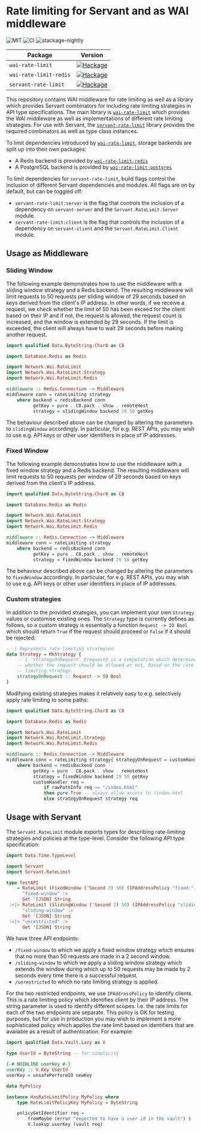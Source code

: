 # Rate limiting for Servant and as WAI middleware

![MIT](https://img.shields.io/github/license/mbg/wai-rate-limit)
![CI](https://github.com/mbg/wai-rate-limit/workflows/CI/badge.svg?branch=main)
![stackage-nightly](https://github.com/mbg/wai-rate-limit/workflows/stackage-nightly/badge.svg)

| Package | Version |
|---------|---------|
| `wai-rate-limit` | [![Hackage](https://img.shields.io/hackage/v/wai-rate-limit)](https://hackage.haskell.org/package/wai-rate-limit) |
| `wai-rate-limit-redis` | [![Hackage](https://img.shields.io/hackage/v/wai-rate-limit-redis)](https://hackage.haskell.org/package/wai-rate-limit-redis) |
| `servant-rate-limit` | [![Hackage](https://img.shields.io/hackage/v/servant-rate-limit)](https://hackage.haskell.org/package/servant-rate-limit) |

This repository contains WAI middleware for rate limiting as well as a library which provides Servant combinators for including rate limiting strategies in API type specifications. The main library is [`wai-rate-limit`](https://hackage.haskell.org/package/wai-rate-limit) which provides the WAI middleware as well as implementations of different rate limiting strategies. For use with Servant, the [`servant-rate-limit`](https://hackage.haskell.org/package/servant-rate-limit) library provides the required combinators as well as type class instances.

To limit dependencies introduced by [`wai-rate-limit`](https://hackage.haskell.org/package/wai-rate-limit), storage backends are split up into their own packages:

- A Redis backend is provided by [`wai-rate-limit-redis`](https://hackage.haskell.org/package/wai-rate-limit-redis)
- A PostgreSQL backend is provided by [`wai-rate-limit-postgres`](https://hackage.haskell.org/package/wai-rate-limit-postgres)

To limit dependencies for `servant-rate-limit`, build flags control the inclusion of different Servant dependencies and modules. All flags are on by default, but can be toggled off:

- `servant-rate-limit:server` is the flag that controls the inclusion of a dependency on `servant-server` and the `Servant.RateLimit.Server` module.
- `servant-rate-limit:client` is the flag that controls the inclusion of a dependency on `servant-client` and the `Servant.RateLimit.Client` module.

## Usage as Middleware

### Sliding Window

The following example demonstrates how to use the middleware with a sliding window strategy and a Redis backend. The resulting middleware will limit requests to 50 requests per sliding window of 29 seconds based on keys derived from the client's IP address. In other words, if we receive a request, we check whether the limit of 50 has been exceed for the client based on their IP and if not, the request is allowed, the request count is increased, and the window is extended by 29 seconds. If the limit is exceeded, the client will always have to wait 29 seconds before making another request.

```haskell
import qualified Data.ByteString.Char8 as C8

import Database.Redis as Redis

import Network.Wai.RateLimit
import Network.Wai.RateLimit.Strategy
import Network.Wai.RateLimit.Redis

middleware :: Redis.Connection -> Middleware
middleware conn = rateLimiting strategy
    where backend = redisBackend conn
          getKey = pure . C8.pack . show . remoteHost
          strategy = slidingWindow backend 29 50 getKey
```

The behaviour described above can be changed by altering the parameters to `slidingWindow` accordingly. In particular, for e.g. REST APIs, you may wish to use e.g. API keys or other user identifiers in place of IP addresses.

### Fixed Window

The following example demonstrates how to use the middleware with a fixed window strategy and a Redis backend. The resulting middleware will limit requests to 50 requests per window of 29 seconds based on keys derived from the client's IP address.

```haskell
import qualified Data.ByteString.Char8 as C8

import Database.Redis as Redis

import Network.Wai.RateLimit
import Network.Wai.RateLimit.Strategy
import Network.Wai.RateLimit.Redis

middleware :: Redis.Connection -> Middleware
middleware conn = rateLimiting strategy
    where backend = redisBackend conn
          getKey = pure . C8.pack . show . remoteHost
          strategy = fixedWindow backend 29 50 getKey
```

The behaviour described above can be changed by altering the parameters to `fixedWindow` accordingly. In particular, for e.g. REST APIs, you may wish to use e.g. API keys or other user identifiers in place of IP addresses.

### Custom strategies

In addition to the provided strategies, you can implement your own `Strategy` values or customise existing ones. The `Strategy` type is currently defines as follows, so a custom strategy is essentially a function `Request -> IO Bool` which should return `True` if the request should proceed or `False` if it should be rejected:

```haskell
-- | Represents rate limiting strategies.
data Strategy = MkStrategy {
    -- | 'strategyOnRequest' @request@ is a computation which determines
    -- whether the request should be allowed or not, based on the rate
    -- limiting strategy.
    strategyOnRequest :: Request -> IO Bool
}
```

Modifying existing strategies makes it relatively easy to e.g. selectively apply rate limiting to some paths:

```haskell
import qualified Data.ByteString.Char8 as C8

import Database.Redis as Redis

import Network.Wai.RateLimit
import Network.Wai.RateLimit.Strategy
import Network.Wai.RateLimit.Redis

middleware :: Redis.Connection -> Middleware
middleware conn = rateLimiting strategy{ strategyOnRequest = customHandler }
    where backend = redisBackend conn
          getKey = pure . C8.pack . show . remoteHost
          strategy = fixedWindow backend 29 50 getKey
          customHandler req =
              if rawPathInfo req == "/index.html"
              then pure True -- always allow access to /index.html
              else strategyOnRequest strategy req
```

## Usage with Servant

The `Servant.RateLimit` module exports types for describing rate-limiting strategies and policies at the type-level. Consider the following API type specification:

```haskell
import Data.Time.TypeLevel

import Servant
import Servant.RateLimit

type TestAPI
    = RateLimit (FixedWindow ('Second 2) 50) (IPAddressPolicy "fixed:") :>
      "fixed-window" :>
      Get '[JSON] String
 :<|> RateLimit (SlidingWindow ('Second 2) 50) (IPAddressPolicy "sliding:") :>
      "sliding-window" :>
      Get '[JSON] String
 :<|> "unrestricted" :>
      Get '[JSON] String
```

We have three API endpoints:

- `/fixed-window` to which we apply a fixed window strategy which ensures that no more than 50 requests are made in a 2 second window.
- `/sliding-window` to which we apply a sliding window strategy which extends the window during which up to 50 requests may be made by 2 seconds every time there is a successful request.
- `/unrestricted` to which no rate limiting strategy is applied.

For the two restricted endpoints, we use `IPAddressPolicy` to identify clients. This is a rate limiting policy which identifies client by their IP address. The string parameter is used to identify different scopes. I.e. the rate limits for each of the two endpoints are separate. This policy is OK for testing purposes, but for use in production you may wish to implement a more sophisticated policy which applies the rate limit based on identifiers that are available as a result of authentication. For example:

```haskell
import qualified Data.Vault.Lazy as V

type UserId = ByteString -- for simplicity

{-# NOINLINE userKey #-}
userKey :: V.Key UserId
userKey = unsafePerformIO newKey

data MyPolicy

instance HasRateLimitPolicy MyPolicy where
    type RateLimitPolicyKey MyPolicy = ByteString

    policyGetIdentifier req =
        fromMaybe (error "expected to have a user id in the vault") $
        V.lookup userKey (vault req)

```
